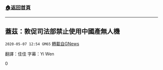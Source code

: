 ###  [:house:返回首頁](https://github.com/ourhimalayas/txt)
---

## 蓋茲：敦促司法部禁止使用中國產無人機
`2020-05-07 12:54 GM65` [轉載自GNews](https://gnews.org/zh-hant/196411/)

翻譯：佳佳 字幕：Yi Wen

0
